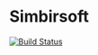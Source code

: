 # Simbirsoft
[![Build Status](https://www.travis-ci.com/evgenivanov1980/Simbirsoft.svg?branch=master)](https://www.travis-ci.com/evgenivanov1980/Simbirsoft)
